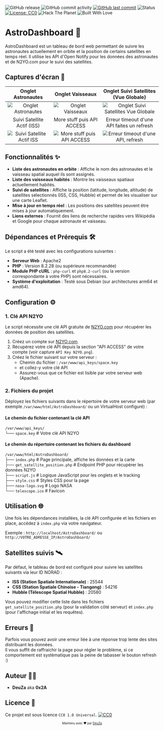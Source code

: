 ![GitHub release](https://img.shields.io/github/v/release/DeuZa/astrodashboard?label=release&style=plastic)
![GitHub commit activity](https://img.shields.io/github/commit-activity/t/deuza/astrodashboard)
[![GitHub last commit](https://img.shields.io/github/last-commit/DeuZa/astrodashboard?style=plastic)](https://github.com/DeuZa/WMT/commits/main)
![Status](https://img.shields.io/badge/stability-solid-green?style=plastic)
[![License: CC0](https://img.shields.io/badge/license-CC0_1.0-lightgrey.svg?style=plastic)](https://creativecommons.org/publicdomain/zero/1.0/)
![Hack The Planet](https://img.shields.io/badge/hack-the--planet-black?style=flat-square\&logo=gnu\&logoColor=white)
![Built With Love](https://img.shields.io/badge/built%20with-%E2%9D%A4%20by%20DeuZa-red?style=plastic)  

# AstroDashboard 🚀

AstroDashboard est un tableau de bord web permettant de suivre les astronautes actuellement en orbite et la position de certains satellites en temps réel. Il utilise les API d'Open Notify pour les données des astronautes et de N2YO.com pour le suivi des satellites.

## Captures d'écran 📸

| Onglet Astronautes                                  | Onglet Vaisseaux                                   | Onglet Suivi Satellites (Vue Globale)               |
| :-------------------------------------------------: | :-------------------------------------------------: | :-------------------------------------------------: |
| ![Onglet Astronautes](https://github.com/deuza/astrodashboard/releases/download/v0.0.1/01.png)                        | ![Onglet Vaisseaux](https://github.com/deuza/astrodashboard/releases/download/v0.0.1/02.png)                         | ![Onglet Suivi Satellites Vue Globale](https://github.com/deuza/astrodashboard/releases/download/v0.0.1/03.png)        |
| Suivi Satellite Actif (ISS) | More stuff puis API ACCESS | Erreur timeout d'une API faites un refresh |
| ![Suivi Satellite Actif ISS](https://github.com/deuza/astrodashboard/releases/download/v0.0.1/04.png)  |  ![More stuff puis API ACCESS](https://github.com/deuza/astrodashboard/releases/download/v0.0.1/API.Key.N2YO.png) | ![Erreur timeout d'une API, refresh](https://github.com/deuza/astrodashboard/releases/download/v0.0.1/05.png) |

## Fonctionnalités ✨

* **Liste des astronautes en orbite** : Affiche le nom des astronautes et le vaisseau spatial auquel ils sont assignés.
* **Liste des vaisseaux habités** : Montre les vaisseaux spatiaux actuellement habités.
* **Suivi de satellites** : Affiche la position (latitude, longitude, altitude) de satellites sélectionnés (ISS, CSS, Hubble) et permet de les visualiser sur une carte Leaflet.
* **Mise à jour en temps réel** : Les positions des satellites peuvent être mises à jour automatiquement.
* **Liens externes** : Fournit des liens de recherche rapides vers Wikipédia et Google pour chaque astronaute et vaisseau.

## Dépendances et Prérequis 🛠️

Le script a été testé avec les configurations suivantes :

* **Serveur Web** : Apache2
* **PHP** : Version 8.2.28 (ou supérieure recommandée)
* **Module PHP cURL** : `php-curl` et `php8.2-curl` (ou la version correspondante à votre PHP) sont nécessaires.    
* **Système d'exploitation** : Testé sous Debian (sur architectures arm64 et amd64).

## Configuration ⚙️

### 1. Clé API N2YO

Le script nécessite une clé API gratuite de [N2YO.com](https://www.n2yo.com/) pour récupérer les données de position des satellites.

1.  Créez un compte sur [N2YO.com](https://www.n2yo.com/).
2.  Récupérez votre clé API depuis la section "API ACCESS" de votre compte (voir capture `API Key N2YO.png`).
3.  Créez le fichier suivant sur votre serveur :
    * Chemin du fichier : `/var/www/api_keys/space.key`
    * et collez-y votre clé API
    * Assurez-vous que ce fichier est lisible par votre serveur web (Apache).

### 2. Fichiers du projet

Déployez les fichiers suivants dans le répertoire de votre serveur web (par exemple `/var/www/html/AstroDashboard/` ou un VirtualHost configuré) :

#### Le chemin du fichier contenant la clé API

`/var/www/api_keys/`    
└── `space.key`                    # Votre clé API N2YO    

#### Le chemin du répertoire contenant les fichiers du dashboard

`/var/www/html/AstroDashboard/`    
├── `index.php`                    # Page principale, affiche les données et la carte    
├── `get_satellite_position.php`   # Endpoint PHP pour récupérer les données N2YO    
├── `script.js`                    # Logique JavaScript pour les onglets et le tracking    
├── `style.css`                    # Styles CSS pour la page    
├── `nasa-logo.svg`                # Logo NASA    
└── `telescope.ico`                # Favicon         


## Utilisation 🌐

Une fois les dépendances installées, la clé API configurée et les fichiers en place, accédez à `index.php` via votre navigateur.

Exemple : `http://localhost/AstroDashboard/` ou `http://VOTRE_ADRESSE_IP/AstroDashboard/`

## Satellites suivis 🛰️

Par défaut, le tableau de bord est configuré pour suivre les satellites suivants via leur ID NORAD :

* **ISS (Station Spatiale Internationale)** : 25544
* **CSS (Station Spatiale Chinoise - Tiangong)** : 54216
* **Hubble (Télescope Spatial Hubble)** : 20580

Vous pouvez modifier cette liste dans les fichiers `get_satellite_position.php` (pour la validation côté serveur) et `index.php` (pour l'affichage initial et les requêtes).

## Erreurs 🥷

Parfois vous pouvez avoir une erreur liée à une réponse trop lente des sites distribuant les données.   
Il vous suffit de raffraichir la page pour régler le problème, si ce comportement est systèmatique pas la peine de tabasser le bouton refresh :)

## Auteur 🧑‍💻

* **DeuZa** aka **0x2A**

## Licence 📜

Ce projet est sous licence `CC0 1.0 Universal`.
[![CC0](https://mirrors.creativecommons.org/presskit/buttons/88x31/svg/cc-zero.svg)](https://creativecommons.org/publicdomain/zero/1.0/)

<p align="center">
  <sub><sup>Maintenu avec ❤️  par <a href="https://github.com/deuza">DeuZa</a></sup></sub>
</p>
